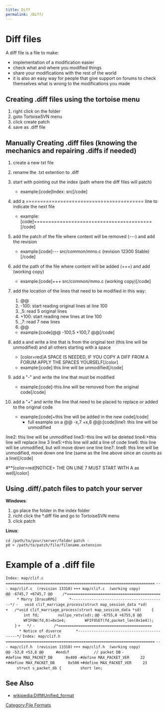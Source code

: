 ```yaml
---
title: Diff
permalink: /Diff/
---
```


Diff files
==========

A diff file is a file to make:

-   implementation of a modification easier
-   check what and where you modified things
-   share your modifications with the rest of the world
-   it is also an easy way for people that give support on forums to check themselves what is wrong to the modifications you made

Creating .diff files using the tortoise menu
--------------------------------------------

1.  right click on the folder
2.  goto TortoiseSVN menu
3.  click create patch
4.  save as .diff file

Manually Creating .diff files (knowing the mechanics and repairing .diffs if needed)
------------------------------------------------------------------------------------

1.  create a new txt file
2.  rename the .txt extention to .diff
3.  start with pointing out the index (path where the diff files will patch)
    -   example:\[code\]Index: src\[/code\]

4.  add a ========================================= line to indicate the next file
    -   example:\[code\]=========================================\[/code\]

5.  add the patch of the file where content will be removed (---) and add the revision
    -   example:\[code\]--- src/common/mmo.c (revision 12300 Stable)\[/code\]

6.  add the path of the file where content will be added (+++) and add (working copy)
    -   example:\[code\]+++ src/common/mmo.c (working copy)\[/code\]

7.  add the location of the lines that need to be modified in this way:
    1.  @@
    2.  -100: start reading original lines at line 100
    3.  ,5: read 5 original lines
    4.  +100: start reading new lines at line 100
    5.  ,7: read 7 new lines
    6.  @@

    -   example:\[code\]@@ -100,5 +100,7 @@\[/code\]

8.  add a <space> and write a line that is from the original text (this line will be unmodified) and all others starting with a space
    -   \[color=red\]A SPACE IS NEEDED, IF YOU COPY A DIFF FROM A FORUM APPLY THE SPACES YOURSELF\[/color\]
    -   example:\[code\] this line will be unmodified\[/code\]

9.  add a "-" and write the line that must be modified
    -   example:\[code\]-this line will be removed from the original code\[/code\]

10. add a "+" and write the line that need to be placed to replace or added to the original code
    -   example:\[code\]+this line will be added in the new code\[/code\]
        -   full example on a @@ -x,7 +x,8 @@:\[code\]line1: this line will be unmodified

line2: this line will be unmodified line3:-this line will be deleted line4:+this line will replace line 3 line5:+this line will add a line of code line6: this line will be unmodified, but will move down one line line7: line8: this line will be unmodified, move down one line (same as the line above since an <enter> counts as a line)\[/code\]

\#\*\*\[color=red\]NOTICE= THE <enter> ON LINE 7 MUST START WITH A <space> as well\[/color\]

Using .diff/.patch files to patch your server
---------------------------------------------

**Windows**:

1.  go place the folder in the index folder
2.  richt click the \*.diff file and go to TortoiseSVN menu
3.  click patch

**Linux**:

`cd /path/to/your/server/folder`
`patch -p0 < /path/to/patch/file/filename.extension`

Example of a .diff file
=======================

`Index: map/clif.c`
`===================================================================`
`--- map/clif.c  (revision 13318)`
`+++ map/clif.c  (working copy)`
`@@ -6745,7 +6745,7 @@`
`    /*==========================================`
`     * Marry [DracoRPG]`
`     *------------------------------------------*/`
`-   void clif_marriage_process(struct map_session_data *sd)`
`+   /*void clif_marriage_process(struct map_session_data *sd)`
`    {`
`        int fd;`
`        nullpo_retv(sd);`
`@@ -6755,8 +6755,8 @@`
`        WFIFOW(fd,0)=0x1e4;`
`        WFIFOSET(fd,packet_len(0x1e4));`
`    }`
`+   */`
`-   `
`     /*==========================================`
`      * Notice of divorce`
`      *------------------------------------------*/`
`Index: map/clif.h`
`===================================================================`
`--- map/clif.h  (revision 13318)`
`+++ map/clif.h  (working copy)`
`@@ -53,8 +53,8 @@`
`     #endif`
`     `
`     // packet DB`
`-#define MAX_PACKET_DB      0x400`
`-#define MAX_PACKET_VER     22`
`+#define MAX_PACKET_DB      0x500`
`+#define MAX_PACKET_VER     23`
`     `
`     struct s_packet_db {`
`        short len;`

See Also
--------

-   [wikipedia:Diff\#Unified_format](https://en.wikipedia.org/wiki/Diff#Unified_format)

[Category:File Formats](File_Formats)